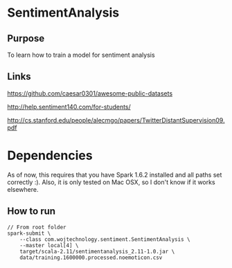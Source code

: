 # SentimentAnalysis

## Purpose
To learn how to train a model for sentiment analysis

## Links
https://github.com/caesar0301/awesome-public-datasets

http://help.sentiment140.com/for-students/

http://cs.stanford.edu/people/alecmgo/papers/TwitterDistantSupervision09.pdf

# Dependencies
As of now, this requires that you have Spark 1.6.2 installed and all paths set correctly :). Also, it is only tested on Mac OSX, so I don't know if it works elsewhere.

## How to run
```
// From root folder
spark-submit \
    --class com.wojtechnology.sentiment.SentimentAnalysis \
    --master local[4] \
    target/scala-2.11/sentimentanalysis_2.11-1.0.jar \
    data/training.1600000.processed.noemoticon.csv
```
